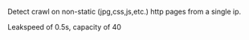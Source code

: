 Detect crawl on non-static (jpg,css,js,etc.) http pages from a single ip.

Leakspeed of 0.5s, capacity of 40
